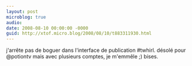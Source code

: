 ```yaml
---
layout: post
microblog: true
audio: 
date: 2008-08-10 00:00:00 -0000
guid: http://xtof.micro.blog/2008/08/10/t883311930.html
---
```

j'arrête pas de boguer dans l'interface de publication #twhirl. désolé pour @potiontv mais avec plusieurs comptes, je m'emmêle ;) bises.
